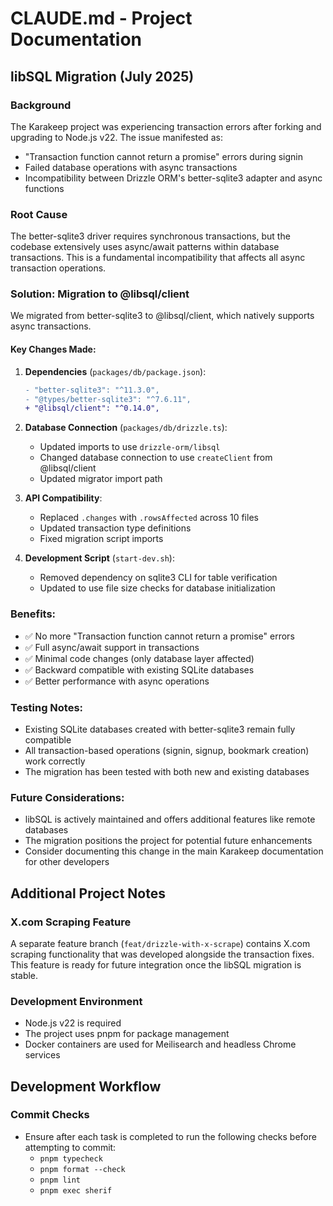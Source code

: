 # CLAUDE.md - Project Documentation

## libSQL Migration (July 2025)

### Background
The Karakeep project was experiencing transaction errors after forking and upgrading to Node.js v22. The issue manifested as:
- "Transaction function cannot return a promise" errors during signin
- Failed database operations with async transactions
- Incompatibility between Drizzle ORM's better-sqlite3 adapter and async functions

### Root Cause
The better-sqlite3 driver requires synchronous transactions, but the codebase extensively uses async/await patterns within database transactions. This is a fundamental incompatibility that affects all async transaction operations.

### Solution: Migration to @libsql/client

We migrated from better-sqlite3 to @libsql/client, which natively supports async transactions.

#### Key Changes Made:

1. **Dependencies** (`packages/db/package.json`):
   ```diff
   - "better-sqlite3": "^11.3.0",
   - "@types/better-sqlite3": "^7.6.11",
   + "@libsql/client": "^0.14.0",
   ```

2. **Database Connection** (`packages/db/drizzle.ts`):
   - Updated imports to use `drizzle-orm/libsql`
   - Changed database connection to use `createClient` from @libsql/client
   - Updated migrator import path

3. **API Compatibility**:
   - Replaced `.changes` with `.rowsAffected` across 10 files
   - Updated transaction type definitions
   - Fixed migration script imports

4. **Development Script** (`start-dev.sh`):
   - Removed dependency on sqlite3 CLI for table verification
   - Updated to use file size checks for database initialization

### Benefits:
- ✅ No more "Transaction function cannot return a promise" errors
- ✅ Full async/await support in transactions
- ✅ Minimal code changes (only database layer affected)
- ✅ Backward compatible with existing SQLite databases
- ✅ Better performance with async operations

### Testing Notes:
- Existing SQLite databases created with better-sqlite3 remain fully compatible
- All transaction-based operations (signin, signup, bookmark creation) work correctly
- The migration has been tested with both new and existing databases

### Future Considerations:
- libSQL is actively maintained and offers additional features like remote databases
- The migration positions the project for potential future enhancements
- Consider documenting this change in the main Karakeep documentation for other developers

## Additional Project Notes

### X.com Scraping Feature
A separate feature branch (`feat/drizzle-with-x-scrape`) contains X.com scraping functionality that was developed alongside the transaction fixes. This feature is ready for future integration once the libSQL migration is stable.

### Development Environment
- Node.js v22 is required
- The project uses pnpm for package management
- Docker containers are used for Meilisearch and headless Chrome services

## Development Workflow

### Commit Checks
- Ensure after each task is completed to run the following checks before attempting to commit:
  - `pnpm typecheck`
  - `pnpm format --check`
  - `pnpm lint`
  - `pnpm exec sherif`